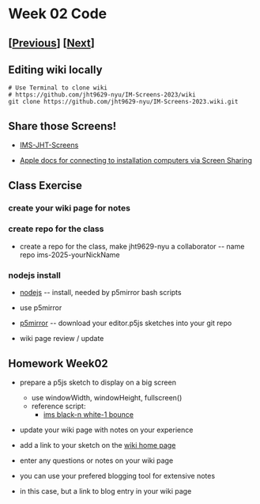 # Week 02 Code

## [[Previous](./01_intro.md)] [[Next](./03_time.md)]

## Editing wiki locally

```
# Use Terminal to clone wiki
# https://github.com/jht9629-nyu/IM-Screens-2023/wiki
git clone https://github.com/jht9629-nyu/IM-Screens-2023.wiki.git
```

## Share those Screens!

- [IMS-JHT-Screens](https://docs.google.com/document/d/1XbKeQlDSPVh0-DACXFnACqyr3AC_mjU5gd40PQ97um8)

- [Apple docs for connecting to installation computers via Screen Sharing](https://support.apple.com/guide/mac-help/share-the-screen-of-another-mac-mh14066/mac)

<!-- ## Class Resources

- [nodejs](https://nodejs.org/en/download)
  -- install, needed by p5mirror bash scripts

- [p5mirror](https://github.com/molab-itp/p5mirror)
  - mirror your editor.p5js sketches into a git repo -->

<!-- - [p5VideoKit](https://github.com/molab-itp/p5videoKit)
  - a dashboard for mixing video in the browser.
- [p5moLibrary](https://github.com/molab-itp/p5moLibrary)
  - a p5js Library for cloud storage enhanced multi-device experiences
- [p5moExamples](https://github.com/molab-itp/p5moExamples)
  - p5js examples for p5moLibrary -->

<!-- ## p5moExamples demos -->

<!-- ## "POWER TO THE PEOPLE!" demo -->

<!-- ## skin-tone demo

- [skin-tone demo](https://jht1493.net/p5VideoKit/demo/index.html?u=12&d=settings/2022-skin-tone/skin-tone-main-qr.json) -->

## Class Exercise

### create your wiki page for notes

### create repo for the class

- create a repo for the class, make jht9629-nyu a collaborator
  -- name repo ims-2025-yourNickName

### nodejs install

- [nodejs](https://nodejs.org/en/download)
  -- install, needed by p5mirror bash scripts

- use p5mirror
- [p5mirror](https://github.com/molab-itp/p5mirror)
  -- download your editor.p5js sketches into your git repo

- wiki page review / update

## Homework Week02

- prepare a p5js sketch to display on a big screen

  - use windowWidth, windowHeight, fullscreen()
  - reference script:
    - [ims black-n white-1 bounce](https://editor.p5js.org/jht9629-nyu/sketches/Mpgun-Kti)

- update your wiki page with notes on your experience

- add a link to your sketch on the [wiki home page](https://github.com/p5videoKit/IM-Screens-2025-03-ima/wiki#week-02-homework)

- enter any questions or notes on your wiki page
- you can use your prefered blogging tool for extensive notes
- in this case, but a link to blog entry in your wiki page

